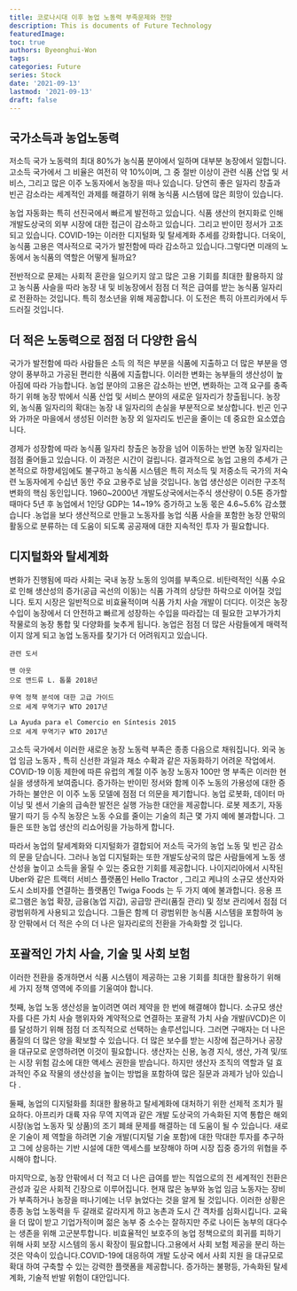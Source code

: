 ```yaml
---
title: 코로나시대 이후 농업 노동력 부족문제와 전망
description: This is documents of Future Technology
featuredImage: 
toc: true
authors: Byeonghui-Won
tags:
categories: Future
series: Stock
date: '2021-09-13'
lastmod: '2021-09-13'
draft: false
---
```


## 국가소득과 농업노동력

저소득 국가 노동력의 최대 80%가 농식품 분야에서 일하며 대부분 농장에서 일합니다. 고소득 국가에서 그 비율은 여전히 약 10%이며, 그 중 절반 이상이 관련 식품 산업 및 서비스, 그리고 많은 이주 노동자에서 농장을 떠나 있습니다. 당연히 좋은 일자리 창출과 빈곤 감소라는 세계적인 과제를 해결하기 위해 농식품 시스템에 많은 희망이 있습니다.

농업 자동화는 특히 선진국에서 빠르게 발전하고 있습니다. 식품 생산의 현지화로 인해 개발도상국의 외부 시장에 대한 접근이 감소하고 있습니다. 그리고 반이민 정서가 고조되고 있습니다. COVID-19는 이러한 디지털화 및 탈세계화 추세를 강화합니다. 더욱이, 농식품 고용은 역사적으로 국가가 발전함에 따라 감소하고 있습니다.그렇다면 미래의 노동에서 농식품의 역할은 어떻게 될까요?

전반적으로 문제는 사회적 혼란을 일으키지 않고 많은 고용 기회를 최대한 활용하지 않고 농식품 사슬을 따라 농장 내 및 비농장에서 점점 더 적은 급여를 받는 농식품 일자리로 전환하는 것입니다. 특히 청소년을 위해 제공합니다. 이 도전은 특히 아프리카에서 두드러질 것입니다.

## 더 적은 노동력으로 점점 더 다양한 음식

국가가 발전함에 따라 사람들은 소득 의 적은 부분을 식품에 지출하고 더 많은 부분을 영양이 풍부하고 가공된 편리한 식품에 지출합니다. 이러한 변화는 농부들의 생산성이 높아짐에 따라 가능합니다. 농업 분야의 고용은 감소하는 반면, 변화하는 고객 요구를 충족하기 위해 농장 밖에서 식품 산업 및 서비스 분야의 새로운 일자리가 창출됩니다. 농장 외, 농식품 일자리의 확대는 농장 내 일자리의 손실을 부분적으로 보상합니다. 빈곤 인구와 가까운 마을에서 생성된 이러한 농장 외 일자리도 빈곤을 줄이는 데 중요한 요소였습니다.


경제가 성장함에 따라 농식품 일자리 창출은 농장을 넘어 이동하는 반면 농장 일자리는 점점 줄어들고 있습니다. 이 과정은 시간이 걸립니다. 결과적으로 농업 고용의 추세가 근본적으로 하향세임에도 불구하고 농식품 시스템은 특히 저소득 및 저중소득 국가의 저숙련 노동자에게 수십년 동안 주요 고용주로 남을 것입니다. 농업 생산성은 이러한 구조적 변화의 핵심 동인입니다. 1960~2000년 개발도상국에서는주식 생산량이 0.5톤 증가할 때마다 5년 후 농업에서 1인당 GDP는 14~19% 증가하고 노동 몫은 4.6~5.6% 감소했습니다 .농업을 보다 생산적으로 만들고 노동자를 농업 식품 사슬을 포함한 농장 안팎의 활동으로 분류하는 데 도움이 되도록 공공재에 대한 지속적인 투자 가 필요합니다.

## 디지털화와 탈세계화

변화가 진행됨에 따라 사회는 국내 농장 노동의 잉여를 부족으로. 비탄력적인 식품 수요로 인해 생산성의 증가(공급 곡선의 이동)는 식품 가격의 상당한 하락으로 이어질 것입니다. 토지 시장은 일반적으로 비효율적이며 식품 가치 사슬 개발이 더디다. 이것은 농장 수입이 농장에서 더 안전하고 빠르게 성장하는 수입을 따라잡는 데 필요한 고부가가치 작물로의 농장 통합 및 다양화를 늦추게 됩니다. 농업은 점점 더 많은 사람들에게 매력적이지 않게 되고 농업 노동자를 찾기가 더 어려워지고 있습니다.

```
관련 도서

맨 아웃
으로 앤드류 L. 톱풀 2018년

무역 정책 분석에 대한 고급 가이드
으로 세계 무역기구 WTO 2017년

La Ayuda para el Comercio en Síntesis 2015
으로 세계 무역기구 WTO 2017년
```


고소득 국가에서 이러한 새로운 농장 노동력 부족은 종종 다음으로 채워집니다. 외국 농업 임금 노동자 , 특히 신선한 과일과 채소 수확과 같은 자동화하기 어려운 작업에서. COVID-19 이동 제한에 따른 유럽의 계절 이주 농장 노동자 100만 명 부족은 이러한 현실을 생생하게 보여줍니다. 증가하는 반이민 정서와 함께 이주 노동의 가용성에 대한 증가하는 불안은 이 이주 노동 모델에 점점 더 의문을 제기합니다. 농업 로봇화, 데이터 마이닝 및 센서 기술의 급속한 발전은 실행 가능한 대안을 제공합니다. 로봇 제초기, 자동 딸기 따기 등 수직 농장은 노동 수요를 줄이는 기술의 최근 몇 가지 예에 불과합니다. 그들은 또한 농업 생산의 리쇼어링을 가능하게 합니다.

따라서 농업의 탈세계화와 디지털화가 결합되어 저소득 국가의 농업 노동 및 빈곤 감소의 문을 닫습니다. 그러나 농업 디지털화는 또한 개발도상국의 많은 사람들에게 노동 생산성을 높이고 소득을 올릴 수 있는 중요한 기회를 제공합니다. 나이지리아에서 시작된 Uber와 같은 트랙터 서비스 플랫폼인 Hello Tractor , 그리고 케냐의 소규모 생산자와 도시 소비자를 연결하는 플랫폼인 Twiga Foods 는 두 가지 예에 불과합니다. 응용 프로그램은 농업 확장, 금융(농업 지갑), 공급망 관리(품질 관리) 및 정보 관리에서 점점 더 광범위하게 사용되고 있습니다. 그들은 함께 더 광범위한 농식품 시스템을 포함하여 농장 안팎에서 더 적은 수의 더 나은 일자리로의 전환을 가속화할 것 입니다.

## 포괄적인 가치 사슬, 기술 및 사회 보험

이러한 전환을 중개하면서 식품 시스템이 제공하는 고용 기회를 최대한 활용하기 위해 세 가지 정책 영역에 주의를 기울여야 합니다. 

첫째, 농업 노동 생산성을 높이려면 여러 제약을 한 번에 해결해야 합니다. 소규모 생산자를 다른 가치 사슬 행위자와 계약적으로 연결하는 포괄적 가치 사슬 개발(iVCD)은 이를 달성하기 위해 점점 더 조직적으로 선택하는 솔루션입니다. 그러면 구매자는 더 나은 품질의 더 많은 양을 확보할 수 있습니다. 더 많은 보수를 받는 시장에 접근하거나 공장을 대규모로 운영하려면 이것이 필요합니다. 생산자는 신용, 농경 지식, 생산, 가격 및/또는 시장 위험 감소에 대한 액세스 권한을 받습니다. 하지만 생산자 조직의 역할과 덜 효과적인 주요 작물의 생산성을 높이는 방법을 포함하여 많은 질문과 과제가 남아 있습니다 .

둘째, 농업의 디지털화를 최대한 활용하고 탈세계화에 대처하기 위한 선제적 조치가 필요하다. 아프리카 대륙 자유 무역 지역과 같은 개발 도상국의 가속화된 지역 통합은 해외 시장(농업 노동자 및 상품)의 조기 폐쇄 문제를 해결하는 데 도움이 될 수 있습니다. 새로운 기술이 제 역할을 하려면 기술 개발(디지털 기술 포함)에 대한 막대한 투자를 추구하고 그에 상응하는 기반 시설에 대한 액세스를 보장해야 하며 시장 집중 증가의 위협을 주시해야 합니다.

마지막으로, 농장 안팎에서 더 적고 더 나은 급여를 받는 직업으로의 전 세계적인 전환은 관성과 깊은 사회적 긴장으로 이루어집니다. 현재 많은 농부와 농업 임금 노동자는 장비가 부족하거나 농장을 떠나기에는 너무 늙었다는 것을 알게 될 것입니다. 이러한 상황은 종종 농업 노동력을 두 갈래로 갈라지게 하고 농촌과 도시 간 격차를 심화시킵니다. 교육을 더 많이 받고 기업가적이며 젊은 농부 중 소수는 잘하지만 주로 나이든 농부의 대다수는 생존을 위해 고군분투합니다. 비효율적인 보호주의 농업 정책으로의 회귀를 피하기 위해 사회 보장 시스템의 동시 확장이 필요합니다.고용에서 사회 보험 제공을 분리 하는 것은 약속이 있습니다.COVID-19에 대응하여 개발 도상국 에서 사회 지원 을 대규모로 확대 하여 구축할 수 있는 강력한 플랫폼을 제공합니다. 증가하는 불평등, 가속화된 탈세계화, 기술적 반발 위험이 대안입니다.
